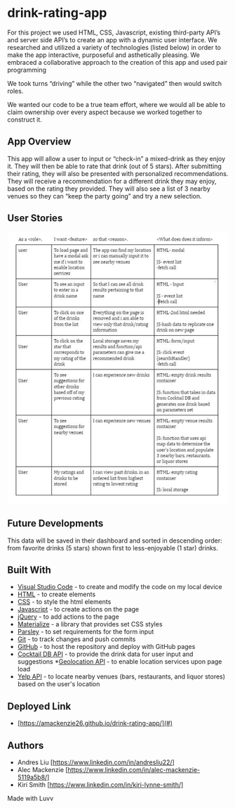 # drink-rating-app

For this project we used HTML, CSS, Javascript, existing third-party API’s and server side API’s to create an app with a dynamic user interface. We researched and utilized a variety of technologies (listed below) in order to make the app interactive, purposeful and asthetically pleasing. We embraced a collaborative approach to the creation of this app and used pair programming

We took turns “driving” while the other two “navigated” then would switch roles.

We wanted our code to be a true team effort, where we would all be able to claim ownership over every aspect because we worked together to construct it. 


## App Overview

This app will allow a user to input or “check-in” a mixed-drink as they enjoy it.  They will then be able to rate that drink (out of 5 stars).  After submitting their rating, they will also be presented with personalized recommendations.  They will receive a recommendation for a different drink they may enjoy, based on the rating they provided. They will also see a list of 3 nearby venues so they can “keep the party going” and try a new selection.

## User Stories

<img src="DrinkAppUserStories.JPG" alt="Screenshot of User Stories">

## Future Developments

This data will be saved in their dashboard and sorted in descending order: from favorite drinks (5 stars) shown first to less-enjoyable (1 star) drinks.  

## Built With

* [Visual Studio Code](https://code.visualstudio.com/) - to create and modify the code on my local device
* [HTML](https://developer.mozilla.org/en-US/docs/Web/HTML) - to create elements
* [CSS](https://developer.mozilla.org/en-US/docs/Web/CSS) - to style the html elements
* [Javascript](https://www.javascript.com/) - to create actions on the page
* [jQuery](https://jquery.com/) - to add actions to the page
* [Materialize](https://materializecss.com/) - a library that provides set CSS styles 
* [Parsley](http://parsleyjs.org/doc/index.html) - to set requirements for the form input
* [Git](https://git-scm.com/) - to track changes and push commits
* [GitHub](github.com) - to host the repository and deploy with GitHub pages
* [Cocktail DB API](https://www.thecocktaildb.com/) - to provide the drink data for user input and suggestions
*[Geolocation API](https://developer.mozilla.org/en-US/docs/Web/API/Geolocation_API) - to enable location services upon page load
* [Yelp API](https://www.yelp.com/developers) - to locate nearby venues (bars, restaurants, and liquor stores) based on the user's location


## Deployed Link

* [https://amackenzie26.github.io/drink-rating-app/](#)

## Authors

* Andres Liu [https://www.linkedin.com/in/andresliu22/]
* Alec Mackenzie [https://www.linkedin.com/in/alec-mackenzie-5119a5b8/]
* Kiri Smith [https://www.linkedin.com/in/kiri-lynne-smith/]


Made with Luvv


